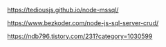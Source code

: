 <https://tediousjs.github.io/node-mssql/>

<https://www.bezkoder.com/node-js-sql-server-crud/>

<https://ndb796.tistory.com/231?category=1030599>
